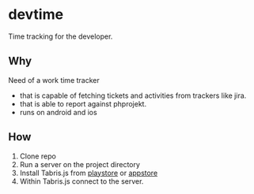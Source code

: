 # devtime
Time tracking for the developer.

## Why
Need of a work time tracker 

* that is capable of fetching tickets and activities from trackers like jira.
* that is able to report against phprojekt. 
* runs on android and ios

## How

1. Clone repo
2. Run a server on the project directory
3. Install Tabris.js from [playstore](https://play.google.com/store/apps/details?id=com.eclipsesource.tabris.js) or 
[appstore](https://itunes.apple.com/de/app/tabris.js/id939600018)
4. Within Tabris.js connect to the server.
